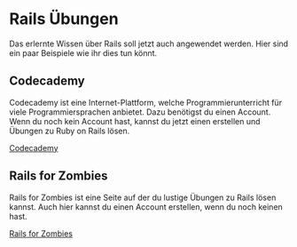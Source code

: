 # Rails Übungen

Das erlernte Wissen über Rails soll jetzt auch angewendet werden. Hier sind ein paar Beispiele wie ihr dies tun könnt.

## Codecademy

Codecademy ist eine Internet-Plattform, welche Programmierunterricht für viele Programmiersprachen anbietet.
Dazu benötigst du einen Account. Wenn du noch kein Account hast, kannst du jetzt einen erstellen und Übungen zu Ruby on Rails lösen.

[Codecademy](https://www.codecademy.com/learn/learn-rails)

## Rails for Zombies

Rails for Zombies ist eine Seite auf der du lustige Übungen zu Rails lösen kannst.
Auch hier kannst du einen Account erstellen, wenn du noch keinen hast.

[Rails for Zombies](http://railsforzombies.org/)
